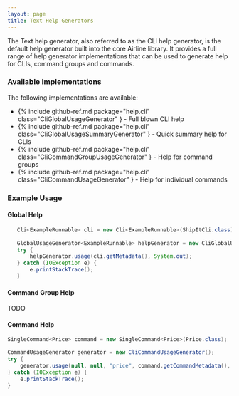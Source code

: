 ```yaml
---
layout: page
title: Text Help Generators
---
```


The Text help generator, also referred to as the CLI help generator, is the default help generator built into the core Airline library.  It provides a full range of help generator implementations that can be used to generate help for CLIs, command groups and commands.

### Available Implementations

The following implementations are available:

- {% include github-ref.md package="help.cli" class="CliGlobalUsageGenerator" } - Full blown CLI help
- {% include github-ref.md package="help.cli" class="CliGlobalUsageSummaryGenerator" } - Quick summary help for CLIs
- {% include github-ref.md package="help.cli" class="CliCommandGroupUsageGenerator" } - Help for command groups
- {% include github-ref.md package="help.cli" class="CliCommandUsageGenerator" } - Help for individual commands 

### Example Usage

#### Global Help

```java
   Cli<ExampleRunnable> cli = new Cli<ExampleRunnable>(ShipItCli.class);
        
   GlobalUsageGenerator<ExampleRunnable> helpGenerator = new CliGlobalUsageSummaryGenerator<>();
   try {
       helpGenerator.usage(cli.getMetadata(), System.out);
   } catch (IOException e) {
       e.printStackTrace();
   }
```

#### Command Group Help

TODO

#### Command Help

```java
SingleCommand<Price> command = new SingleCommand<Price>(Price.class);

CommandUsageGenerator generator = new CliCommandUsageGenerator();
try {
    generator.usage(null, null, "price", command.getCommandMetadata(), command.getParserConfiguration(), System.out);
} catch (IOException e) {
    e.printStackTrace();
}
```